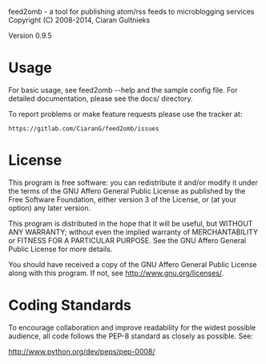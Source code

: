 
feed2omb - a tool for publishing atom/rss feeds to microblogging services
Copyright (C) 2008-2014, Ciaran Gultnieks

Version 0.9.5

# Usage

For basic usage, see feed2omb --help and the sample config file. For
detailed documentation, please see the docs/ directory.

To report problems or make feature requests please use the tracker at:

    https://gitlab.com/CiaranG/feed2omb/issues


# License

This program is free software: you can redistribute it and/or modify
it under the terms of the GNU Affero General Public License as published by
the Free Software Foundation, either version 3 of the License, or
(at your option) any later version.

This program is distributed in the hope that it will be useful,
but WITHOUT ANY WARRANTY; without even the implied warranty of
MERCHANTABILITY or FITNESS FOR A PARTICULAR PURPOSE.  See the
GNU Affero General Public License for more details.

You should have received a copy of the GNU Affero General Public License
along with this program.  If not, see <http://www.gnu.org/licenses/>.

# Coding Standards

To encourage collaboration and improve readability for the widest possible
audience, all code follows the PEP-8 standard as closely as possible. See:

  http://www.python.org/dev/peps/pep-0008/
